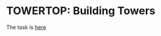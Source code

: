 # TOWERTOP: Building Towers

The task is [here](https://www.codechef.com/START25C/problems/TOWERTOP)